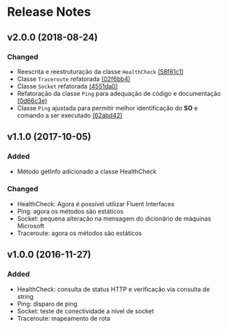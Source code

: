 # Release Notes

## v2.0.0 (2018-08-24)

### Changed

- Reescrita e reestruturação da classe `HealthCheck` [(58f81c1)](https://github.com/crphp/check/commit/58f81c1181fe975be499c62259971b80257099f1)
- Classe `Traceroute` refatorada [(02f6bb4)](https://github.com/crphp/check/commit/02f6bb4223fabaf60410585fd844ca0bbab9216b)
- Classe `Socket` refatorada [(4551da0)](https://github.com/crphp/check/commit/4551da0e80e111ca494dff8a6c16be3aa17e7768)
- Refatoração da classe `Ping` para adequação de código e documentação [(0d66c3e)](https://github.com/crphp/check/commit/0d66c3e01db7637d821c09113822b8393291b0be)
- Classe `Ping` ajustada para permitir melhor identificação do **SO** e comando a ser executado [(62abd42)](https://github.com/crphp/check/commit/62abd4251dad2ad406b7a8ba0d6e5f4e7f270b01)

## v1.1.0 (2017-10-05)

### Added

- Método getInfo adicionado a classe HealthCheck

### Changed

- HealthCheck: Agora é possível utilizar Fluent Interfaces
- Ping: agora os métodos são estáticos
- Socket: pequena alteração na mensagem do dicionário de máquinas Microsoft
- Traceroute: agora os métodos são estáticos

## v1.0.0 (2016-11-27)

### Added

- HealthCheck: consulta de status HTTP e verificação via consulta de string
- Ping: disparo de ping
- Socket: teste de conectividade a nível de socket
- Traceroute: mapeamento de rota